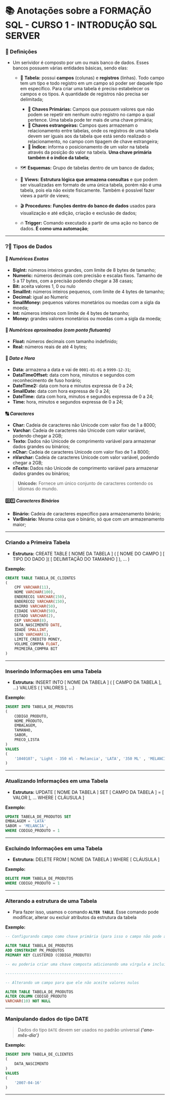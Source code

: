 # 📚 Anotações sobre a FORMAÇÃO SQL - CURSO 1 - INTRODUÇÃO SQL SERVER

### 📖 Definições
- Um serividor é composto por um ou mais banco de dados. Esses bancos possuem várias entidades básicas, sendo elas:
    - 📄 **Tabela:** possui **campos** (colunas) e **registros** (linhas). Todo campo tem um tipo e todo registro em um campo só poder ser daquele tipo em específico. Para criar uma tabela é preciso estabelecer os campos e os tipos. A quantidade de registros não precisa ser delimitada;
        - 🔐 **Chaves Primárias:** Campos que possuem valores que não podem se repetir em nenhum outro registro no campo a qual pertence. Uma tabela pode ter mais de uma chave primária;
        - 🔑 **Chaves estrangeiras:** Campos ques armazenam o relacionamento entre tabelas, onde os registros de uma tabela devem ser iguais aos da tabela que está sendo realizado o relacionamento, no campo com tipagem de chave estrangeira;
        - 🔎 **Índice:** informa o posicionamento de um valor na tabela através da posição do valor na tabela. **Uma chave primária também é o índice da tabela**;

    - 🗺️ **Esquemas:** Grupo de tabelas dentro de um banco de dados;

    - 👀 **Views:** **Estrutura lógica que armazena consultas** e que podem ser visualizadas em formato de uma única tabela, porém não é uma tabela, pois ela não existe fisicamente. Também é possível fazer views a partir de views;

    - 🎬 **Procedures:** **Funções dentro do banco de dados** usados para visualização e até edição, criação e exclusão de dados;

    - 🔥 **Trigger:** Comando executado a partir de uma ação no banco de dados. **É como uma automação**;

---

### ❔🎲 Tipos de Dados

#### 🔢 ***Numéricos Exatos***

- **BigInt:** números inteiros grandes, com limite de 8 bytes de tamanho;
- **Numeric:** números decimais com precisão e escalas fixos. Tamanho de 5 a 17 bytes, com a precisão podendo chegar a 38 casas;
- **Bit:** aceita valores 1, 0 ou nulo
- **SmallInt:** números inteiros pequenos, com limite de 4 bytes de tamanho;
- **Decimal:** igual ao Numeric
- **SmallMoney:** pequenos valores monetários ou moedas com a sigla da moeda;
- **Int:** números inteiros com limite de 4 bytes de tamanho;
- **Money:** grandes valores monetários ou moedas com a sigla da moeda;

#### 🔢 ***Numéricos aproximados (com ponto flutuante)***

- **Float:** números decimais com tamanho indefinido;
- **Real:** números reais de até 4 bytes;

#### 📅 ***Data e Hora***

- **Data:** armazena a data e vai de `0001-01-01` a `9999-12-31`;
- **DataTimeOffset:** data com hora, minutos e segundos com reconhecimento de fuso horário;
- **DateTime2:** data com hora e minutos expressa de 0 a 24;
- **SmallDate:** data com hora expressa de 0 a 24;
- **DateTime:** data com hora, minutos e segundos expressa de 0 a 24;
- **Time:** hora, minutos e segundos expressa de 0 a 24;

#### 🔠 ***Caracteres***

- **Char:** Cadeia de caracteres não Unicode com valor fixo de 1 a 8000;
- **Varchar:** Cadeia de caracteres não Unicode com valor variável, podendo chegar a 2GB;
- **Texto:** Dados não Unicode de comprimento variável para armazenar dados grandes ou binários;
- **nChar:** Cadeia de caracteres Unicode com valor fixo de 1 a 8000;
- **nVarchar:** Cadeia de caracteres Unicode com valor variável, podendo chegar a 2GB;
- **nTexto:** Dados não Unicode de comprimento variável para armazenar dados grandes ou binários;
> **Unicode:** Fornece um único conjunto de caracteres contendo os idiomas do mundo.

#### 0️⃣1️⃣ ***Caracteres Binários***

- **Binário:** Cadeia de caracteres específico para armazenamento binário;
- **VarBinário:** Mesma coisa que o binário, só que com um armazenamento maior;

---

### Criando a Primeira Tabela

- **Estrutura:** CREATE TABLE [ NOME DA TABELA ] (
    [ NOME DO CAMPO ] [ TIPO DO DADO ]( [ DELIMITAÇÃO DO TAMANHO ] ),
    ...
)

**Exemplo:**
``` SQL
CREATE TABLE TABELA_DE_CLIENTES 
(
	CPF VARCHAR(11),
	NOME VARCHAR(100),
	ENDERECO1 VARCHAR(150),
	ENDERECO2 VARCHAR(150),
	BAIRRO VARCHAR(50),
	CIDADE VARCHAR(50),
	ESTADO VARCHAR(2),
	CEP VARCHAR(8),
	DATA_NASCIMENTO DATE,
	IDADE SMALLINT,
	SEXO VARCHAR(1),
	LIMITE_CREDITO MONEY,
	VOLUME_COMPRA FLOAT,
	PRIMEIRA_COMPRA BIT
)
```

---

### Inserindo Informações em uma Tabela

- **Estrutura:** INSERT INTO [ NOME DA TABELA ] ( [ CAMPO DA TABELA ], ...) VALUES ( [ VALORES ], ...)

**Exemplo:**

``` SQL
INSERT INTO TABELA_DE_PRODUTOS
(
	CODIGO_PRODUTO,
	NOME_PRODUTO,
	EMBALAGEM,
	TAMANHO,
	SABOR,
	PRECO_LISTA
)
VALUES
(
	'1040107', 'Light - 350 ml - Melancia', 'LATA', '350 ML' , 'MELANCIA', 4.56
)
```

---

### Atualizando Informações em uma Tabela

- **Estrutura:** UPDATE [ NOME DA TABELA ] SET [ CAMPO DA TABELA ] = [ VALOR ], ... WHERE [ CLÁUSULA ]

**Exemplo:**

``` SQL
UPDATE TABELA_DE_PRODUTOS SET
EMBALAGEM = 'LATA'
SABOR = 'MELANCIA',
WHERE CODIGO_PRODUTO = 1
```

---

### Excluindo Informações em uma Tabela

- **Estrutura:** DELETE FROM [ NOME DA TABELA ] WHERE [ CLÁUSULA ]

**Exemplo:**

``` SQL
DELETE FROM TABELA_DE_PRODUTOS
WHERE CODIGO_PRODUTO = 1
```

---

### Alterando a estrutura de uma Tabela

- Para fazer isso, usamos o comando **`ALTER TABLE`**. Esse comando pode modificar, alterar ou excluir atributos da estrutura da tabela

**Exemplo:**

``` SQL
-- Configurando campo como chave primária (para isso o campo não pode aceitar valores nulos e seus registros não podem se repetir)

ALTER TABLE TABELA_DE_PRODUTOS
ADD CONSTRAINT PK_PRODUTOS
PRIMARY KEY CLUSTERED (CODIGO_PRODUTO)

-- eu poderia criar uma chave composta adicionando uma vírgula e incluindo outra informação depois de CODIGO_PRODUTO

----------------------------------------------------

-- Alterando um campo para que ele não aceite valores nulos

ALTER TABLE TABELA_DE_PRODUTOS
ALTER COLUMN CODIGO_PRODUTO
VARCHAR(10) NOT NULL

```

---

### Manipulando dados do tipo DATE

> Dados do tipo `DATE` devem ser usados no padrão universal ***('ano-mês-dia')***

**Exemplo:**

``` SQL
INSERT INTO TABELA_DE_CLIENTES
(
    DATA_NASCIMENTO
)
VALUES
(
    '2007-04-16'
)
```

---